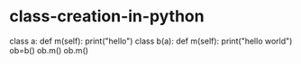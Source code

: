 # class-creation-in-python
class a:
    def m(self):
        print("hello")
class b(a):
    def m(self):
        print("hello world")
ob=b()
ob.m()
ob.m()
